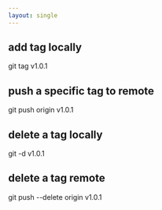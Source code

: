 ```yaml
---
layout: single
---
```


## add tag locally
git tag v1.0.1

## push a specific tag to remote
git push origin v1.0.1

## delete a tag locally
git -d v1.0.1

## delete a tag remote
git push --delete origin v1.0.1